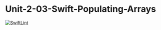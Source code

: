 # Unit-2-03-Swift-Populating-Arrays
[![SwiftLint](https://github.com/ICS4U-Programming-NoahS/Unit-2-03-Swift-Populating-Arrays/workflows/SwiftLint/badge.svg)](https://github.com/ICS4U-Programming-NoahS/Unit-2-03-Swift-Populating-Arrays/actions)
